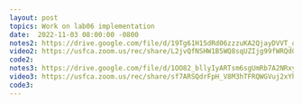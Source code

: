 ```yaml
---
layout: post
topics: Work on lab06 implementation
date:  2022-11-03 08:00:00 -0800
notes2: https://drive.google.com/file/d/19Tg61H15dRd06zzzuKA2QjayDVVT_qTc/view?usp=share_link
video2: https://usfca.zoom.us/rec/share/L2jvQfNSHW1B5WQ8sqUZIjg99fWRQd0zc0oT0ZnWIawNdszdvYh2TNOHbdhgf1yN.BbXvnPPqjXjyzmLk
code2: 
notes3: https://drive.google.com/file/d/1OO82_bllyIyARTsm6sgUmRb7A2NRxyyF/view?usp=share_link
video3: https://usfca.zoom.us/rec/share/sf7ARSQdrFpH_V8M3hTFRQWGVuj2xYhOEAc1AAYXWZAorRHe32PmhpBERm4TOLA.Pv23-9ChwGqnUFVO 
code3: 
---
```


